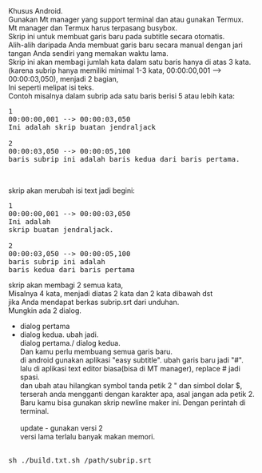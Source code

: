 <a>
Khusus Android.<br/>
Gunakan Mt manager yang support terminal dan atau gunakan Termux.<br/>
Mt manager dan Termux harus terpasang busybox.<br/>
Skrip ini untuk membuat garis baru pada subtitle secara otomatis.<br/>
Alih-alih daripada Anda membuat garis baru secara manual dengan jari tangan Anda sendiri yang memakan waktu lama.<br/>
Skrip ini akan membagi jumlah kata dalam satu baris hanya di atas 3 kata. (karena subrip hanya memiliki minimal 1-3 kata, 00:00:00,001 --> 00:00:03,050), menjadi 2 bagian,<br/>Ini seperti melipat isi teks.<br/>
Contoh misalnya dalam subrip ada satu baris berisi 5 atau lebih kata:<br/><pre>
1
00:00:00,001 --> 00:00:03,050
Ini adalah skrip buatan jendraljack<br/>
2
00:00:03,050 --> 00:00:05,100
baris subrip ini adalah baris kedua dari baris pertama.
<br/>
</pre>
skrip akan merubah isi text jadi begini:<br/>
<pre>
1
00:00:00,001 --> 00:00:03,050
Ini adalah
skrip buatan jendraljack.<br/>
2
00:00:03,050 --> 00:00:05,100
baris subrip ini adalah
baris kedua dari baris pertama<br/></pre>

skrip akan membagi 2 semua kata,<br/>Misalnya 4 kata, menjadi diatas 2 kata dan 2 kata dibawah dst<br/>
jika Anda mendapat berkas subrip.srt dari unduhan.<br/>
Mungkin ada 2 dialog.<br/>
- dialog pertama
- dialog kedua.
ubah jadi.<br/>
dialog pertama./ dialog kedua.<br/>
Dan kamu perlu membuang semua garis baru.<br/>
di android gunakan aplikasi "easy subtitle".
ubah garis baru jadi "#".<br/>
lalu di aplikasi text editor biasa(bisa di MT manager), replace # jadi spasi.<br/>
dan ubah atau hilangkan symbol tanda petik 2 " dan simbol dolar $, terserah anda mengganti dengan karakter apa, asal jangan ada petik 2.<br/>
Baru kamu bisa gunakan skrip newline maker ini. Dengan perintah di terminal.<br/><br/>
update - gunakan versi 2<br/>
versi lama terlalu banyak makan memori.<br/><br/>
<pre>sh ./build.txt.sh /path/subrip.srt</pre>
</a> 

